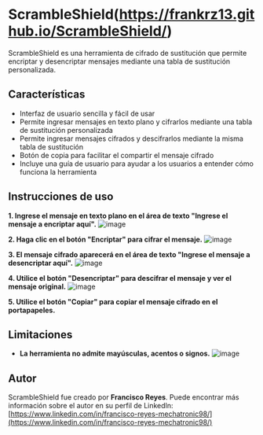 # ScrambleShield(https://frankrz13.github.io/ScrambleShield/)

ScrambleShield es una herramienta de cifrado de sustitución que permite encriptar y desencriptar mensajes mediante una tabla de sustitución personalizada.

## Características
- Interfaz de usuario sencilla y fácil de usar
- Permite ingresar mensajes en texto plano y cifrarlos mediante una tabla de sustitución personalizada
- Permite ingresar mensajes cifrados y descifrarlos mediante la misma tabla de sustitución
- Botón de copia para facilitar el compartir el mensaje cifrado
- Incluye una guía de usuario para ayudar a los usuarios a entender cómo funciona la herramienta

## Instrucciones de uso
**1. Ingrese el mensaje en texto plano en el área de texto "Ingrese el mensaje a encriptar aquí".**
    ![image](https://user-images.githubusercontent.com/119088893/214136074-72f8aa54-afda-4695-9dbb-0cf6ea550992.png)

**2. Haga clic en el botón "Encriptar" para cifrar el mensaje.**
![image](https://user-images.githubusercontent.com/119088893/214136271-e6b1cfc1-0f12-490d-bd68-df1097215c7a.png)

**3. El mensaje cifrado aparecerá en el área de texto "Ingrese el mensaje a desencriptar aquí".**
![image](https://user-images.githubusercontent.com/119088893/214136406-6d951a6d-824f-4872-906a-ca9b0dbc906a.png)

**4. Utilice el botón "Desencriptar" para descifrar el mensaje y ver el mensaje original.**
![image](https://user-images.githubusercontent.com/119088893/214136716-83988e1b-cf33-454f-98ad-5038a50ffbac.png)

**5. Utilice el botón "Copiar" para copiar el mensaje cifrado en el portapapeles.**

## Limitaciones
- **La herramienta no admite mayúsculas, acentos o signos.**
![image](https://user-images.githubusercontent.com/119088893/214137008-ec00d74c-a07d-4b1a-a982-f9bc5e2b7eb0.png)


## Autor
ScrambleShield fue creado por **Francisco Reyes**. Puede encontrar más información sobre el autor en su perfil de LinkedIn: [https://www.linkedin.com/in/francisco-reyes-mechatronic98/](https://www.linkedin.com/in/francisco-reyes-mechatronic98/)
